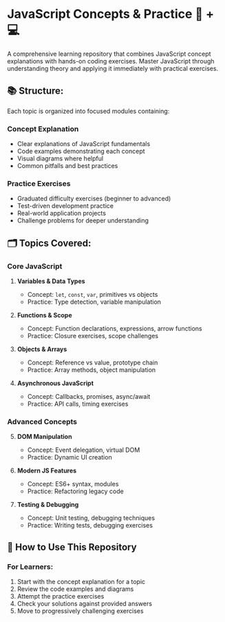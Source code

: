 # JavaScript Concepts & Practice 🧠 + 💻

A comprehensive learning repository that combines JavaScript concept explanations with hands-on coding exercises. Master JavaScript through understanding theory and applying it immediately with practical exercises.

## 📚 Structure:

Each topic is organized into focused modules containing:

### Concept Explanation
- Clear explanations of JavaScript fundamentals
- Code examples demonstrating each concept
- Visual diagrams where helpful
- Common pitfalls and best practices

### Practice Exercises
- Graduated difficulty exercises (beginner to advanced)
- Test-driven development practice
- Real-world application projects
- Challenge problems for deeper understanding

## 🗂️ Topics Covered:

### Core JavaScript
1. **Variables & Data Types**
   - Concept: `let`, `const`, `var`, primitives vs objects
   - Practice: Type detection, variable manipulation

2. **Functions & Scope**
   - Concept: Function declarations, expressions, arrow functions
   - Practice: Closure exercises, scope challenges

3. **Objects & Arrays**
   - Concept: Reference vs value, prototype chain
   - Practice: Array methods, object manipulation

4. **Asynchronous JavaScript**
   - Concept: Callbacks, promises, async/await
   - Practice: API calls, timing exercises

### Advanced Concepts
5. **DOM Manipulation**
   - Concept: Event delegation, virtual DOM
   - Practice: Dynamic UI creation

6. **Modern JS Features**
   - Concept: ES6+ syntax, modules
   - Practice: Refactoring legacy code

7. **Testing & Debugging**
   - Concept: Unit testing, debugging techniques
   - Practice: Writing tests, debugging exercises

## 🚀 How to Use This Repository

### For Learners:
1. Start with the concept explanation for a topic
2. Review the code examples and diagrams
3. Attempt the practice exercises
4. Check your solutions against provided answers
5. Move to progressively challenging exercises
